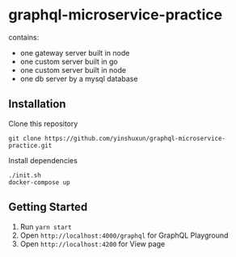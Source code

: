 # graphql-microservice-practice

contains: 
- one gateway server built in node
- one custom server built in go
- one custom server built in node
- one db server by a mysql database

## Installation
Clone this repository
```
git clone https://github.com/yinshuxun/graphql-microservice-practice.git
```

Install dependencies
```
./init.sh
docker-compose up
```
## Getting Started
1. Run `yarn start`
2. Open `http://localhost:4000/graphql` for GraphQL Playground
3. Open `http://localhost:4200` for View page
